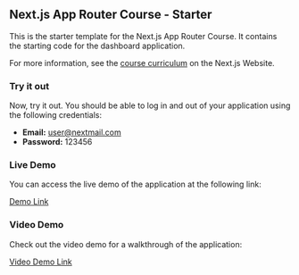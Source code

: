 ## Next.js App Router Course - Starter

This is the starter template for the Next.js App Router Course. It contains the starting code for the dashboard application.

For more information, see the [course curriculum](https://nextjs.org/learn) on the Next.js Website.

### Try it out

Now, try it out. You should be able to log in and out of your application using the following credentials:

- **Email:** user@nextmail.com
- **Password:** 123456

### Live Demo

You can access the live demo of the application at the following link:

[Demo Link](https://nextjs-dashboard-kntdtdvnn-salim-benfarhats-projects.vercel.app/)

### Video Demo

Check out the video demo for a walkthrough of the application:

[Video Demo Link](#) <!-- Replace '#' with the actual link to your video demo -->
